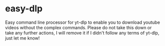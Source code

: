 # easy-dlp
Easy command line processor for yt-dlp to enable you to download youtube videos without the complex commands. Please do not take this down or take any further actions, I will remove it if I didn't follow any terms of yt-dlp, just let me know!
